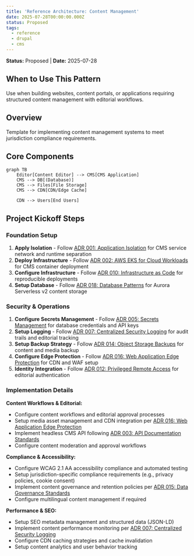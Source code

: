 ```yaml
---
title: 'Reference Architecture: Content Management'
date: 2025-07-28T00:00:00.000Z
status: Proposed
tags:
  - reference
  - drupal
  - cms
---
```



**Status:** Proposed \| **Date:** 2025-07-28

## When to Use This Pattern

Use when building websites, content portals, or applications requiring
structured content management with editorial workflows.

## Overview

Template for implementing content management systems to meet
jurisdiction compliance requirements.

## Core Components

``` mermaid
graph TB
    Editor[Content Editor] --> CMS[CMS Application]
    CMS --> DB[(Database)]
    CMS --> Files[File Storage]
    CMS --> CDN[CDN/Edge Cache]
    
    CDN --> Users[End Users]
```

## Project Kickoff Steps

### Foundation Setup

1.  **Apply Isolation** - Follow [ADR 001: Application
    Isolation](../security/001-isolation.qmd) for CMS service network
    and runtime separation
2.  **Deploy Infrastructure** - Follow [ADR 002: AWS EKS for Cloud
    Workloads](../operations/002-workloads.qmd) for CMS container
    deployment
3.  **Configure Infrastructure** - Follow [ADR 010: Infrastructure as
    Code](../operations/010-configmgmt.qmd) for reproducible deployments
4.  **Setup Database** - Follow [ADR 018: Database
    Patterns](../operations/018-database-patterns.qmd) for Aurora
    Serverless v2 content storage

### Security & Operations

1.  **Configure Secrets Management** - Follow [ADR 005: Secrets
    Management](../security/005-secrets-management.qmd) for database
    credentials and API keys
2.  **Setup Logging** - Follow [ADR 007: Centralized Security
    Logging](../operations/007-logging.qmd) for audit trails and
    editorial tracking
3.  **Setup Backup Strategy** - Follow [ADR 014: Object Storage
    Backups](../operations/014-object-backup.qmd) for content and media
    backup
4.  **Configure Edge Protection** - Follow [ADR 016: Web Application
    Edge Protection](../security/016-edge-protection.qmd) for CDN and
    WAF setup
5.  **Identity Integration** - Follow [ADR 012: Privileged Remote
    Access](../security/012-privileged-remote-access.qmd) for editorial
    authentication

### Implementation Details

**Content Workflows & Editorial:**

- Configure content workflows and editorial approval processes
- Setup media asset management and CDN integration per [ADR 016: Web
  Application Edge Protection](../security/016-edge-protection.qmd)
- Implement headless CMS API following [ADR 003: API Documentation
  Standards](../development/003-apis.qmd)
- Configure content moderation and approval workflows

**Compliance & Accessibility:**

- Configure WCAG 2.1 AA accessibility compliance and automated testing
- Setup jurisdiction-specific compliance requirements (e.g., privacy
  policies, cookie consent)
- Implement content governance and retention policies per [ADR 015: Data
  Governance Standards](../operations/015-data-governance.qmd)
- Configure multilingual content management if required

**Performance & SEO:**

- Setup SEO metadata management and structured data (JSON-LD)
- Implement content performance monitoring per [ADR 007: Centralized
  Security Logging](../operations/007-logging.qmd)
- Configure CDN caching strategies and cache invalidation
- Setup content analytics and user behavior tracking
